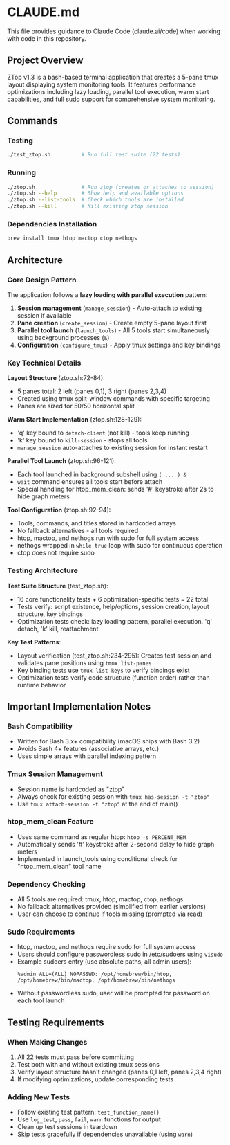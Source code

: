 # CLAUDE.md

This file provides guidance to Claude Code (claude.ai/code) when working with code in this repository.

## Project Overview
ZTop v1.3 is a bash-based terminal application that creates a 5-pane tmux layout displaying system monitoring tools. It features performance optimizations including lazy loading, parallel tool execution, warm start capabilities, and full sudo support for comprehensive system monitoring.

## Commands

### Testing
```bash
./test_ztop.sh          # Run full test suite (22 tests)
```

### Running
```bash
./ztop.sh               # Run ztop (creates or attaches to session)
./ztop.sh --help        # Show help and available options
./ztop.sh --list-tools  # Check which tools are installed
./ztop.sh --kill        # Kill existing ztop session
```

### Dependencies Installation
```bash
brew install tmux htop mactop ctop nethogs
```

## Architecture

### Core Design Pattern
The application follows a **lazy loading with parallel execution** pattern:
1. **Session management** (`manage_session`) - Auto-attach to existing session if available
2. **Pane creation** (`create_session`) - Create empty 5-pane layout first
3. **Parallel tool launch** (`launch_tools`) - All 5 tools start simultaneously using background processes (`&`)
4. **Configuration** (`configure_tmux`) - Apply tmux settings and key bindings

### Key Technical Details

**Layout Structure** (ztop.sh:72-84):
- 5 panes total: 2 left (panes 0,1), 3 right (panes 2,3,4)
- Created using tmux split-window commands with specific targeting
- Panes are sized for 50/50 horizontal split

**Warm Start Implementation** (ztop.sh:128-129):
- 'q' key bound to `detach-client` (not kill) - tools keep running
- 'k' key bound to `kill-session` - stops all tools
- `manage_session` auto-attaches to existing session for instant restart

**Parallel Tool Launch** (ztop.sh:96-121):
- Each tool launched in background subshell using `( ... ) &`
- `wait` command ensures all tools start before attach
- Special handling for htop_mem_clean: sends '#' keystroke after 2s to hide graph meters

**Tool Configuration** (ztop.sh:92-94):
- Tools, commands, and titles stored in hardcoded arrays
- No fallback alternatives - all tools required
- htop, mactop, and nethogs run with sudo for full system access
- nethogs wrapped in `while true` loop with sudo for continuous operation
- ctop does not require sudo

### Testing Architecture

**Test Suite Structure** (test_ztop.sh):
- 16 core functionality tests + 6 optimization-specific tests = 22 total
- Tests verify: script existence, help/options, session creation, layout structure, key bindings
- Optimization tests check: lazy loading pattern, parallel execution, 'q' detach, 'k' kill, reattachment

**Key Test Patterns**:
- Layout verification (test_ztop.sh:234-295): Creates test session and validates pane positions using `tmux list-panes`
- Key binding tests use `tmux list-keys` to verify bindings exist
- Optimization tests verify code structure (function order) rather than runtime behavior

## Important Implementation Notes

### Bash Compatibility
- Written for Bash 3.x+ compatibility (macOS ships with Bash 3.2)
- Avoids Bash 4+ features (associative arrays, etc.)
- Uses simple arrays with parallel indexing pattern

### Tmux Session Management
- Session name is hardcoded as "ztop"
- Always check for existing session with `tmux has-session -t "ztop"`
- Use `tmux attach-session -t "ztop"` at the end of main()

### htop_mem_clean Feature
- Uses same command as regular htop: `htop -s PERCENT_MEM`
- Automatically sends '#' keystroke after 2-second delay to hide graph meters
- Implemented in launch_tools using conditional check for "htop_mem_clean" tool name

### Dependency Checking
- All 5 tools are required: tmux, htop, mactop, ctop, nethogs
- No fallback alternatives provided (simplified from earlier versions)
- User can choose to continue if tools missing (prompted via read)

### Sudo Requirements
- htop, mactop, and nethogs require sudo for full system access
- Users should configure passwordless sudo in /etc/sudoers using `visudo`
- Example sudoers entry (use absolute paths, all admin users):
  ```
  %admin ALL=(ALL) NOPASSWD: /opt/homebrew/bin/htop, /opt/homebrew/bin/mactop, /opt/homebrew/bin/nethogs
  ```
- Without passwordless sudo, user will be prompted for password on each tool launch

## Testing Requirements

### When Making Changes
1. All 22 tests must pass before committing
2. Test both with and without existing tmux sessions
3. Verify layout structure hasn't changed (panes 0,1 left, panes 2,3,4 right)
4. If modifying optimizations, update corresponding tests

### Adding New Tests
- Follow existing test pattern: `test_function_name()`
- Use `log_test`, `pass`, `fail`, `warn` functions for output
- Clean up test sessions in teardown
- Skip tests gracefully if dependencies unavailable (using `warn`)

